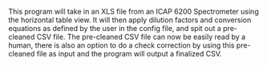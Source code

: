 This program will take in an XLS file from an ICAP 6200 Spectrometer using the horizontal table view.
It will then apply dilution factors and conversion equations as defined by the user in the config file, and spit out a pre-cleaned CSV file.
The pre-cleaned CSV file can now be easily read by a human, there is also an option to do a check correction by using this pre-cleaned file as input and the program will output a finalized CSV.

